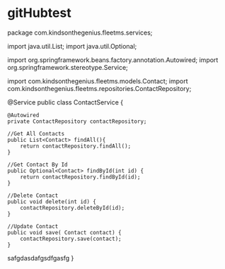 # gitHubtest
package com.kindsonthegenius.fleetms.services;

import java.util.List;
import java.util.Optional;

import org.springframework.beans.factory.annotation.Autowired;
import org.springframework.stereotype.Service;

import com.kindsonthegenius.fleetms.models.Contact;
import com.kindsonthegenius.fleetms.repositories.ContactRepository;

@Service
public class ContactService {
	
	@Autowired
	private ContactRepository contactRepository;
	
	//Get All Contacts
	public List<Contact> findAll(){
		return contactRepository.findAll();
	}	
	
	//Get Contact By Id
	public Optional<Contact> findById(int id) {
		return contactRepository.findById(id);
	}	
	
	//Delete Contact
	public void delete(int id) {
		contactRepository.deleteById(id);
	}
	
	//Update Contact
	public void save( Contact contact) {
		contactRepository.save(contact);
	}
safgdasdafgsdfgasfg
}

